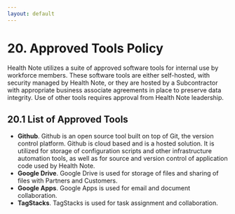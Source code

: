 ```yaml
---
layout: default
---
```


# 20. Approved Tools Policy

Health Note utilizes a suite of approved software tools for internal use by workforce members. These software tools are either self-hosted, with security managed by Health Note, or they are hosted by a Subcontractor with appropriate business associate agreements in place to preserve data integrity. Use of other tools requires approval from Health Note leadership.

## 20.1 List of Approved Tools

* **Github**. Github is an open source tool built on top of Git, the version control platform. Github is cloud based and is a hosted solution. It is utilized for storage of configuration scripts and other infrastructure automation tools, as well as for source and version control of application code used by Health Note.
* **Google Drive**. Google Drive is used for storage of files and sharing of files with Partners and Customers.
* **Google Apps**. Google Apps is used for email and document collaboration.
* **TagStacks**. TagStacks is used for task assignment and collaboration.

